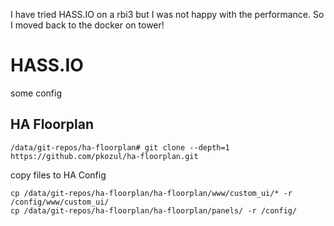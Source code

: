 I have tried HASS.IO on a rbi3 but I was not happy with the performance. 
So I moved back to the docker on tower!





<H1>HASS.IO</h1>

some config

<h2> HA Floorplan </h2>

````
/data/git-repos/ha-floorplan# git clone --depth=1 https://github.com/pkozul/ha-floorplan.git
````

copy files to HA Config

````
cp /data/git-repos/ha-floorplan/ha-floorplan/www/custom_ui/* -r /config/www/custom_ui/
cp /data/git-repos/ha-floorplan/ha-floorplan/panels/ -r /config/
````

